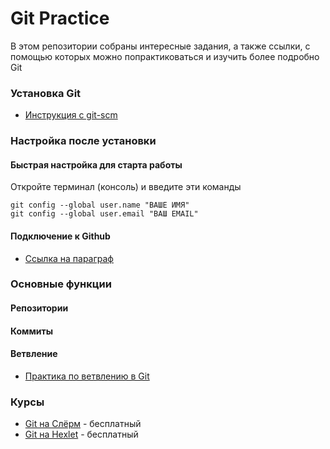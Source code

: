 # Git Practice

В этом репозитории собраны интересные задания, а также ссылки, с помощью которых можно попрактиковаться и изучить более подробно Git

### Установка Git

* [Инструкция с git-scm](https://git-scm.com/book/ru/v2/%D0%92%D0%B2%D0%B5%D0%B4%D0%B5%D0%BD%D0%B8%D0%B5-%D0%A3%D1%81%D1%82%D0%B0%D0%BD%D0%BE%D0%B2%D0%BA%D0%B0-Git)

### Настройка после установки

#### Быстрая настройка для старта работы

Откройте терминал (консоль) и введите эти команды

```
git config --global user.name "ВАШЕ ИМЯ"
git config --global user.email "ВАШ EMAIL"
```

#### Подключение к Github

* [Ссылка на параграф](https://docs.github.com/ru/get-started/quickstart/set-up-git#setting-up-git)


### Основные функции

#### Репозитории

#### Коммиты

#### Ветвление

* [Практика по ветвлению в Git](https://learngitbranching.js.org/?locale=ru_RU)

### Курсы

* [Git на Слёрм](https://slurm.io/git) - бесплатный
* [Git на Hexlet](https://ru.hexlet.io/courses/intro_to_git) - бесплатный
